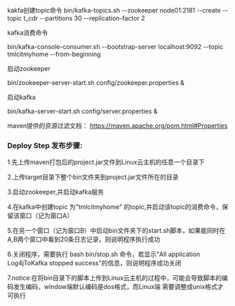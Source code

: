 kakfa创建topic命令
bin/kafka-topics.sh --zookeeper node01:2181 --create --topic t_cdr --partitions 30  --replication-factor 2

kafka消费命令

bin/kafka-console-consumer.sh --bootstrap-server localhost:9092 --topic tmlcitmyhome --from-beginning

启动zookeeper

bin/zookeeper-server-start.sh config/zookeeper.properties &

启动kafka

bin/kafka-server-start.sh config/server.properties &

maven提供的资源过滤文档：
https://maven.apache.org/pom.html#Properties

### Deploy Step 发布步骤:  
1.先上传maven打包后的project.jar文件到Linux云主机的任意一个目录下

2.上传target目录下整个bin文件夹到project.jar文件所在的目录

3.启动zookeeper,并启动kafka服务

4.在kafka中创建topic 为"tmlcitmyhome" 的topic,并启动该topic的消费命令，保留该窗口（记为窗口A）

5.在另一个窗口（记为窗口B）中启动bin文件夹下的start.sh脚本，如果能同时在A,B两个窗口中看到20条日志记录，则说明程序执行成功

6.关闭程序，需要执行 bash bin/stop.sh 命令，若显示"All application Log4jToKafka stopped success"的信息，则说明程序成功关闭

7.notice:在将bin目录下的脚本上传到Linux云主机的过程中，可能会导致脚本的编码发生编码，window端默认编码是dos格式，而Linux端
需要调整成unix格式才可执行